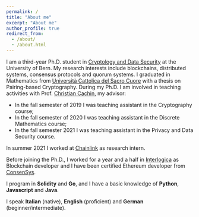 ```yaml
---
permalink: /
title: "About me"
excerpt: "About me"
author_profile: true
redirect_from: 
  - /about/
  - /about.html
---
```


I am a third-year Ph.D. student in [Cryptology and Data Security](https://crypto.unibe.ch) at the University of Bern. My research interests include blockchains, distributed systems, consensus protocols and quorum systems. I graduated in Mathematics from [Università Cattolica del Sacro Cuore](https://brescia.unicatt.it/facolta/scienze-matematiche-fisiche-e-naturali?rdeLocaleAttr=en) with a thesis on Pairing-based Cryptography. During my Ph.D. I am involved in teaching activities with Prof. [Christian Cachin](https://crypto.unibe.ch/cc/), my advisor: 

- In the fall semester of 2019 I was teaching assistant in the Cryptography course; 
- In the fall semester of 2020 I was teaching assistant in the Discrete Mathematics course;
- In the fall semester 2021 I was teaching assistant in the Privacy and Data Security course.

In summer 2021 I worked at [Chainlink](https://chainlinklabs.com) as research intern.

Before joining the Ph.D., I worked for a year and a half in [Interlogica](https://www.interlogica.it/en/) as Blockchain developer and I have been certified Ethereum developer from [ConsenSys](https://consensys.net/academy/bootcamp/). 

I program in **Solidity** and **Go**, and I have a basic knowledge of **Python**, **Javascript** and **Java**. 

I speak **Italian** (native), **English** (proficient) and **German** (beginner/intermediate). 

